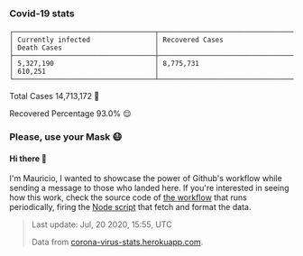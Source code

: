 
### Covid-19 stats

```
┌───────────────────────────────────┬───────────────────────────────────┬───────────────────────────────────┐
│ Currently infected                │ Recovered Cases                   │ Death Cases                       │
├───────────────────────────────────┼───────────────────────────────────┼───────────────────────────────────┤
│ 5,327,190                         │ 8,775,731                         │ 610,251                           │
└───────────────────────────────────┴───────────────────────────────────┴───────────────────────────────────┘
```

Total Cases 14,713,172 🦠

Recovered Percentage 93.0% 😌

### Please, use your Mask 😷

#### Hi there 👋
I'm Mauricio, I wanted to showcase the power of Github's workflow while sending a message to those who landed here.
If you're interested in seeing how this work, check the source code of [the workflow](https://github.com/mdottavio/mdottavio/blob/master/.github/workflows/updateReadme.yml) that runs periodically, firing
the [Node script](https://github.com/mdottavio/mdottavio/tree/covidstats) that fetch and format the data.

> Last update: Jul, 20 2020, 15:55, UTC
>
> Data from [corona-virus-stats.herokuapp.com](https://corona-virus-stats.herokuapp.com/api/v1/cases/general-stats).
